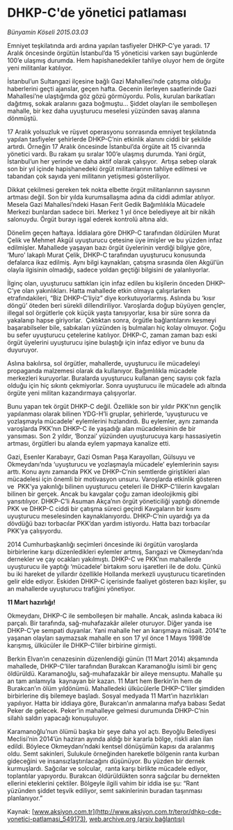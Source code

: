 # DHKP-C'de yönetici patlaması

*Bünyamin Köseli 2015.03.03*

<div class="pNewsDetailMainContent" itemprop="articleBody">
 <p>
  Emniyet teşkilatında ardı ardına yapılan tasfiyeler DHKP-C’ye yaradı. 17 Aralık öncesinde örgütün İstanbul’da 15 yöneticisi varken sayı bugünlerde 100’e ulaşmış durumda. Hem hapishanedekiler tahliye oluyor hem de örgüte yeni militanlar katılıyor.
 </p>
 <p>
  İstanbul’un Sultangazi ilçesine bağlı Gazi Mahallesi’nde çatışma olduğu haberlerini geçti ajanslar, geçen hafta. Gecenin ilerleyen saatlerinde Gazi Mahallesi’ne ulaştığımda göz gözü görmüyordu. Polis, kurulan barikatları dağıtmış, sokak aralarını gaza boğmuştu… Şiddet olayları ile sembolleşen mahalle, bir kez daha uyuşturucu meselesi yüzünden savaş alanına dönmüştü.
 </p>
 <p>
  17 Aralık yolsuzluk ve rüşvet operasyonu sonrasında emniyet teşkilatında yapılan tasfiyeler şehirlerde DHKP-C’nin etkinlik alanını ciddi bir şekilde artırdı. Örneğin 17 Aralık öncesinde İstanbul’da örgüte ait 15 civarında yönetici vardı. Bu rakam şu sıralar 100’e ulaşmış durumda. Yani örgüt, İstanbul’un her yerinde ve daha aktif olarak çalışıyor.  Artışa sebep olarak son bir yıl içinde hapishanedeki örgüt militanlarının tahliye edilmesi ve tabandan çok sayıda yeni militanın yetişmesi gösteriliyor.
 </p>
 <p>
  Dikkat çekilmesi gereken tek nokta elbette örgüt militanlarının sayısının artması değil. Son bir yılda kurumsallaşma adına da ciddi adımlar atılıyor. Mesela Gazi Mahallesi’ndeki Hasan Ferit Gedik Bağımlılıkla Mücadele Merkezi bunlardan sadece biri. Merkez 1 yıl önce belediyeye ait bir nikâh salonuydu. Örgüt burayı işgal ederek kontrolü altına aldı.
 </p>
 <p>
  Dönelim geçen haftaya. İddialara göre DHKP-C tarafından öldürülen Murat Çelik ve Mehmet Akgül uyuşturucu çetesine üye imişler ve bu yüzden infaz edilmişler. Mahallede yaşayan bazı örgüt üyelerinin verdiği bilgiye göre, ‘Muro’ lakaplı Murat Çelik, DHKP-C tarafından uyuşturucu konusunda defalarca ikaz edilmiş. Aynı bilgi kaynakları, çatışma sırasında ölen Akgül’ün olayla ilgisinin olmadığı, sadece yoldan geçtiği bilgisini de yalanlıyorlar.
 </p>
 <p>
  İlginç olan, uyuşturucu sattıkları için infaz edilen bu kişilerin önceden DHKP-C’ye olan yakınlıkları. Hatta mahallede etkin olmaya çalışırlarken etrafındakileri, “Biz DHKP-C’liyiz” diye korkutuyorlarmış. Aslında bu ‘kısır döngü’ öteden beri sürekli dillendiriliyor. Varoşlarda doğup büyüyen gençler, illegal sol örgütlerle çok küçük yaşta tanışıyorlar, kısa bir süre sonra da yakalanıp hapse giriyorlar.  Çıktıktan sonra, örgütle bağlantılarını kesmeyi başarabilseler bile, sabıkaları yüzünden iş bulmaları hiç kolay olmuyor. Çoğu bu sefer uyuşturucu çetelerine katılıyor. DHKP-C, zaman zaman bazı eski örgüt üyelerini uyuşturucu işine bulaştığı için infaz ediyor ve bunu da duyuruyor.
 </p>
 <p>
  Aslına bakılırsa, sol örgütler, mahallerde, uyuşturucu ile mücadeleyi propaganda malzemesi olarak da kullanıyor. Bağımlılıkla mücadele merkezleri kuruyorlar. Buralarda uyuşturucu kullanan genç sayısı çok fazla olduğu için hiç sıkıntı çekmiyorlar. Sonra uyuşturucu ile mücadele adı altında örgüte yeni militan kazandırmaya çalışıyorlar.
 </p>
 <p>
  Bunu yapan tek örgüt DHKP-C değil. Özellikle son bir yıldır PKK’nın gençlik yapılanması olarak bilinen YDG-H’li gruplar, şehirlerde, ‘uyuşturucu ve yozlaşmayla mücadele’ eylemlerini hızlandırdı. Bu eylemler, aynı zamanda varoşlarda PKK’nın DHKP-C ile yaşadığı alan mücadelesinin de bir yansıması. Son 2 yıldır, ‘Bonzai’ yüzünden uyuşturucuya karşı hassasiyetin artması, örgütleri bu alanda eylem yapmaya kanalize etti.
 </p>
 <p>
  Gazi, Esenler Karabayır, Gazi Osman Paşa Karayolları, Gülsuyu ve Okmeydanı’nda ‘uyuşturucu ve yozlaşmayla mücadele’ eylemlerinin sayısı arttı. Konu aynı zamanda PKK ve DHKP-C’nin semtlerde giriştikleri alan mücadelesi için önemli bir motivasyon unsuru. Varoşlarda etkinlik gösteren ve  PKK’ya yakınlığı bilinen uyuşturucu çeteleri ile DHKP-C’lilerin kavgaları bilinen bir gerçek. Ancak bu kavgalar çoğu zaman ideolojikmiş gibi yansıtılıyor. DHKP-C’li Asuman Akça’nın örgüt yöneticiliği yaptığı dönemde PKK ve DHKP-C ciddi bir çatışma süreci geçirdi Kavgaların bir kısmı uyuşturucu meselesinden kaynaklanıyordu. DHKP-C’nin uyardığı ya da dövdüğü bazı torbacılar PKK’dan yardım istiyordu. Hatta bazı torbacılar PKK’ya çalışıyordu.
 </p>
 <p>
  2014 Cumhurbaşkanlığı seçimleri öncesinde iki örgütün varoşlarda birbirlerine karşı düzenledikleri eylemler artmış, Sarıgazi ve Okmeydanı’nda dernekler ve çay ocakları yakılmıştı. DHKP-C ve PKK’nın mahallerde uyuşturucu ile yaptığı ‘mücadele’ birtakım soru işaretleri ile de dolu. Çünkü bu iki hareket de yıllardır özellikle Hollanda merkezli uyuşturucu ticaretinden gelir elde ediyor. Eskiden DHKP-C içerisinde faaliyet gösteren bazı kişiler, şu an mahallerde uyuşturucu trafiğini yönetiyor.
 </p>
 <p>
  <strong>
   11 Mart hazırlığı!
  </strong>
 </p>
 <p>
  Okmeydanı, DHKP-C ile sembolleşen bir mahalle. Ancak, aslında kabaca iki parçalı. Bir tarafında, sağ-muhafazakâr aileler oturuyor. Diğer yanda ise DHKP-C’ye sempati duyanlar. Yani mahalle her an karışmaya müsait. 2014’te yaşanan olayları saymazsak mahalle en son 17 yıl önce 1 Mayıs 1998’de karışmış, ülkücüler ile DHKP-C’liler birbirine girmişti.
 </p>
 <p>
  Berkin Elvan’ın cenazesinin düzenlendiği günün (11 Mart 2014) akşamında mahallede, DHKP-C’liler tarafından Burakcan Karamanoğlu isimli bir genç öldürüldü. Karamanoğlu, sağ-muhafazakâr bir aileye mensuptu. Mahalle şu an tam anlamıyla  kaynayan bir kazan. 11 Mart hem Berkin’in hem de Burakcan’ın ölüm yıldönümü. Mahalledeki ülkücülerle DHKP-C’liler şimdiden birbirlerine diş bilemeye başladı. Sosyal medyada 11 Mart’ın hazırlıkları yapılıyor. Hatta bir iddiaya göre, Burakcan’ın anmalarına mafya babası Sedat Peker de gelecek. Peker’in mahalleye gelmesi durumunda DHKP-C’nin silahlı saldırı yapacağı konuşuluyor.
 </p>
 <p>
  Karamanoğlu’nun ölümü başka bir şeye daha yol açtı. Beyoğlu Belediyesi Meclisi’nin 2014’ün haziran ayında aldığı bir kararla bölge, riskli alan ilan edildi. Böylece Okmeydanı’ndaki kentsel dönüşümün kapısı da aralanmış oldu. Semt sakinleri, Sulukule örneğinden hareketle bölgenin ranta kurban gideceğini ve insansızlaştırılacağını düşünüyor. Bu yüzden bir dernek kurmuşlardı. Sağcılar ve solcular,  ranta karşı birlikte mücadele ediyor, toplantılar yapıyordu. Burakcan öldürüldükten sonra sağcılar bu dernekten ellerini eteklerini çektiler. Bölgeyle ilgili vahim bir iddia ise şu: “Rant yüzünden şiddet teşvik ediliyor, semt sakinlerinin buradan taşınması planlanıyor.”
 </p>
</div>


Kaynak: [www.aksiyon.com.tr](http://www.aksiyon.com.tr/teror/dhkp-cde-yonetici-patlamasi_549173), [web.archive.org (arşiv bağlantısı)](http://web.archive.org/web/20150731013816/http://www.aksiyon.com.tr/teror/dhkp-cde-yonetici-patlamasi_549173)
